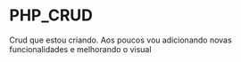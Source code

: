 # PHP_CRUD
Crud que estou criando. Aos poucos vou adicionando novas funcionalidades e melhorando o visual
